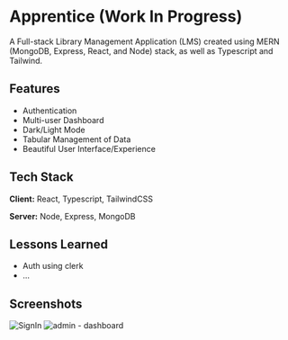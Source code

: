 
# Apprentice (Work In Progress)

A Full-stack Library Management Application (LMS) created using MERN (MongoDB, Express, React, and Node) stack, as well as Typescript and Tailwind. 


## Features

- Authentication
- Multi-user Dashboard
- Dark/Light Mode
- Tabular Management of Data
- Beautiful User Interface/Experience


## Tech Stack

**Client:** React, Typescript, TailwindCSS

**Server:** Node, Express, MongoDB


## Lessons Learned

- Auth using clerk
- ...


## Screenshots
![SignIn](https://github.com/leenrd/Apprentice/assets/103997539/4f96b560-e66c-46fe-aadc-ff81013d1ca0)
![admin - dashboard](https://github.com/leenrd/Apprentice/assets/103997539/0b251df2-17a7-43aa-bd30-ee376ca159b9)



